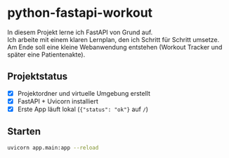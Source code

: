 # python-fastapi-workout

In diesem Projekt lerne ich FastAPI von Grund auf.  
Ich arbeite mit einem klaren Lernplan, den ich Schritt für Schritt umsetze.  
Am Ende soll eine kleine Webanwendung entstehen (Workout Tracker und später eine Patientenakte).

## Projektstatus
- [x] Projektordner und virtuelle Umgebung erstellt
- [x] FastAPI + Uvicorn installiert
- [x] Erste App läuft lokal (`{"status": "ok"}` auf `/`)

## Starten
```bash
uvicorn app.main:app --reload
```

